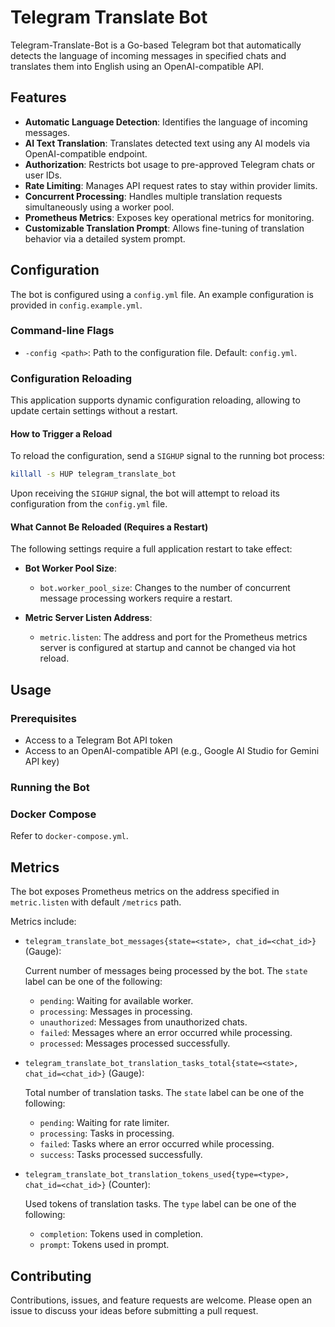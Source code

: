 # Telegram Translate Bot

Telegram-Translate-Bot is a Go-based Telegram bot that automatically detects the language of incoming messages in specified chats and translates them into English using an OpenAI-compatible API.

## Features

* **Automatic Language Detection**: Identifies the language of incoming messages.
* **AI Text Translation**: Translates detected text using any AI models via OpenAI-compatible endpoint.
* **Authorization**: Restricts bot usage to pre-approved Telegram chats or user IDs.
* **Rate Limiting**: Manages API request rates to stay within provider limits.
* **Concurrent Processing**: Handles multiple translation requests simultaneously using a worker pool.
* **Prometheus Metrics**: Exposes key operational metrics for monitoring.
* **Customizable Translation Prompt**: Allows fine-tuning of translation behavior via a detailed system prompt.

## Configuration

The bot is configured using a `config.yml` file. An example configuration is provided in `config.example.yml`.

### Command-line Flags

  * `-config <path>`: Path to the configuration file. Default: `config.yml`.

### Configuration Reloading

This application supports dynamic configuration reloading, allowing to update certain settings without a restart.

#### How to Trigger a Reload

To reload the configuration, send a `SIGHUP` signal to the running bot process:

```bash
killall -s HUP telegram_translate_bot
```

Upon receiving the `SIGHUP` signal, the bot will attempt to reload its configuration from the `config.yml` file.

#### What Cannot Be Reloaded (Requires a Restart)

The following settings require a full application restart to take effect:

* **Bot Worker Pool Size**:

    * `bot.worker_pool_size`: Changes to the number of concurrent message processing workers require a restart.

* **Metric Server Listen Address**:

    * `metric.listen`: The address and port for the Prometheus metrics server is configured at startup and cannot be changed via hot reload.

## Usage

### Prerequisites

  * Access to a Telegram Bot API token
  * Access to an OpenAI-compatible API (e.g., Google AI Studio for Gemini API key)

### Running the Bot

### Docker Compose

Refer to `docker-compose.yml`.

## Metrics

The bot exposes Prometheus metrics on the address specified in `metric.listen` with default `/metrics` path.

Metrics include:

  * `telegram_translate_bot_messages{state=<state>, chat_id=<chat_id>}` (Gauge):

     Current number of messages being processed by the bot. The `state` label can be one of the following:

     * `pending`: Waiting for available worker.
     * `processing`: Messages in processing.
     * `unauthorized`: Messages from unauthorized chats.
     * `failed`: Messages where an error occurred while processing.
     * `processed`: Messages processed successfully.

  * `telegram_translate_bot_translation_tasks_total{state=<state>, chat_id=<chat_id>}` (Gauge):

     Total number of translation tasks. The `state` label can be one of the following:

     * `pending`: Waiting for rate limiter.
     * `processing`: Tasks in processing.
     * `failed`: Tasks where an error occurred while processing.
     * `success`: Tasks processed successfully.

  * `telegram_translate_bot_translation_tokens_used{type=<type>, chat_id=<chat_id>}` (Counter):

     Used tokens of translation tasks. The `type` label can be one of the following:

     * `completion`: Tokens used in completion.
     * `prompt`: Tokens used in prompt.

## Contributing

Contributions, issues, and feature requests are welcome. Please open an issue to discuss your ideas before submitting a pull request.
